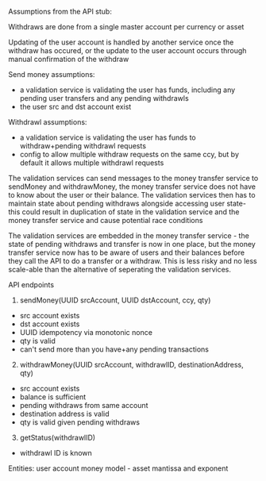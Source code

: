 Assumptions from the API stub:

Withdraws are done from a single master account per currency or asset

Updating of the user account is handled by another service once the withdraw has occured, or the update to the user account occurs through manual confirmation of the withdraw

Send money assumptions:
- a validation service is validating the user has funds, including any pending user transfers and any pending withdrawls
- the user src and dst account exist

Withdrawl assumptions:
- a validation service is validating the user has funds to withdraw+pending withdrawl requests
- config to allow multiple withdraw requests on the same ccy, but by default it allows multiple withdrawl requests

The validation services can send messages to the money transfer service to sendMoney and withdrawMoney, the money transfer service does not have to know about the user or their balance. The validation services then has to maintain state about pending withdraws alongside accessing user state- this could result in duplication of state in the validation service and the money transfer service and cause potential race conditions

The validation services are embedded in the money transfer service - the state of pending withdraws and transfer is now in one place, but the money transfer service now has to be aware of users and their balances before they call the API to do a transfer or a withdraw. This is less risky and no less scale-able than the alternative of seperating the validation services.


API endpoints

1. sendMoney(UUID srcAccount, UUID dstAccount, ccy, qty)
- src account exists
- dst account exists
- UUID idempotency via monotonic nonce
- qty is valid
- can't send more than you have+any pending transactions

2. withdrawMoney(UUID srcAccount, withdrawlID, destinationAddress, qty)
- src account exists
- balance is sufficient
- pending withdraws from same account
- destination address is valid
- qty is valid given pending withdraws

3. getStatus(withdrawlID)
- withdrawl ID is known


Entities:
user
account
money model - asset mantissa and exponent